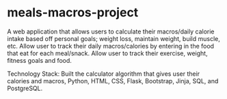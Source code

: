 # meals-macros-project

A web application that allows users to calculate their macros/daily calorie intake based off personal goals; weight loss, maintain weight, build muscle, etc. 
Allow user to track their daily macros/calories by entering in the food that eat for each meal/snack. 
Allow user to track their exercise, weight, fitness goals and food.

Technology Stack:
Built the calculator algorithm that gives user their calories and macros, Python, HTML, CSS, Flask, Bootstrap, Jinja, SQL, and PostgreSQL.
